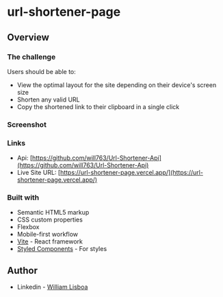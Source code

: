 # url-shortener-page

## Overview

### The challenge

Users should be able to:

- View the optimal layout for the site depending on their device's screen size
- Shorten any valid URL
- Copy the shortened link to their clipboard in a single click

### Screenshot

### Links

- Api: [https://github.com/will763/Url-Shortener-Api](https://github.com/will763/Url-Shortener-Api)
- Live Site URL: [https://url-shortener-page.vercel.app/](https://url-shortener-page.vercel.app/)

### Built with

- Semantic HTML5 markup
- CSS custom properties
- Flexbox
- Mobile-first workflow
- [Vite](https://vitejs.dev/) - React framework
- [Styled Components](https://styled-components.com/) - For styles

## Author

- Linkedin - [William Lisboa](https://www.linkedin.com/in/william-lisboa-50340618a/)

